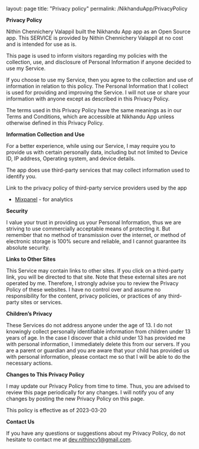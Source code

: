 layout: page
title: "Privacy policy"
permalink: /NikhanduApp/PrivacyPolicy


**Privacy Policy**

Nithin Chennichery Valappil built the Nikhandu App app as an Open Source app. This SERVICE is provided by Nithin Chennichery Valappil at no cost and is intended for use as is.

This page is used to inform visitors regarding my policies with the collection, use, and disclosure of Personal Information if anyone decided to use my Service.

If you choose to use my Service, then you agree to the collection and use of information in relation to this policy. The Personal Information that I collect is used for providing and improving the Service. I will not use or share your information with anyone except as described in this Privacy Policy.

The terms used in this Privacy Policy have the same meanings as in our Terms and Conditions, which are accessible at Nikhandu App unless otherwise defined in this Privacy Policy.

**Information Collection and Use**

For a better experience, while using our Service, I may require you to provide us with certain personally data, including but not limited to Device ID, IP address, Operating system, and device details. 

The app does use third-party services  that may collect information used to identify you.

Link to the privacy policy of third-party service providers used by the app

*   [Mixpanel](https://mixpanel.com/legal/privacy-policy/) - for analytics 


**Security**

I value your trust in providing us your Personal Information, thus we are striving to use commercially acceptable means of protecting it. But remember that no method of transmission over the internet, or method of electronic storage is 100% secure and reliable, and I cannot guarantee its absolute security.

**Links to Other Sites**

This Service may contain links to other sites. If you click on a third-party link, you will be directed to that site. Note that these external sites are not operated by me. Therefore, I strongly advise you to review the Privacy Policy of these websites. I have no control over and assume no responsibility for the content, privacy policies, or practices of any third-party sites or services.

**Children’s Privacy**

These Services do not address anyone under the age of 13. I do not knowingly collect personally identifiable information from children under 13 years of age. In the case I discover that a child under 13 has provided me with personal information, I immediately delete this from our servers. If you are a parent or guardian and you are aware that your child has provided us with personal information, please contact me so that I will be able to do the necessary actions.

**Changes to This Privacy Policy**

I may update our Privacy Policy from time to time. Thus, you are advised to review this page periodically for any changes. I will notify you of any changes by posting the new Privacy Policy on this page.

This policy is effective as of 2023-03-20

**Contact Us**

If you have any questions or suggestions about my Privacy Policy, do not hesitate to contact me at dev.nithincv1@gmail.com.
